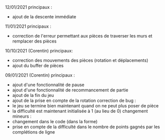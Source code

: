 12/01/2021
principaux :
- ajout de la descente immédiate

11/01/2021
principaux :
- correction de l'erreur permettant aux pièces de traverser les murs et remplacer des pièces

10/10/2021 (Corentin)
principaux:
- correction des mouvements des pièces (rotation et déplacements)
- ajout du buffer de pièces

09/01/2021 (Corentin)
principaux :
- ajout d'une fonctionnalité de pause
- ajout d'une fonctionnalité de recommancement de partie
- ajout de la fin du jeu
- ajout de la prise en compte de la rotation
correction de bug :
- le jeu se termine bien maintenant quand on ne peut plus poser de pièce
- la difficulté est maintenant initialisée à 1 (au lieu de 0)
changement mineurs :
- changement dans le code (dans la forme)
- prise en compte de la difficulté dans le nombre de points gagnés par les complétions de ligne